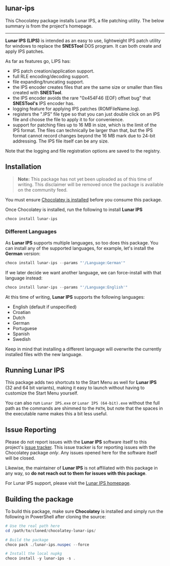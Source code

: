 ﻿## lunar-ips

This Chocolatey package installs Lunar IPS, a file patching utility. The below summary is from the project's homepage.

---

**Lunar IPS (LIPS)** is intended as an easy to use, lightweight IPS patch utility for windows to replace the **SNESTool** DOS program. It can both create and apply IPS patches.

As far as features go, LIPS has:
- IPS patch creation/application support.
- full RLE encoding/decoding support.
- file expanding/truncating support.
- the IPS encoder creates files that are the same size or smaller than files created with **SNESTool**.
- the IPS encoder avoids the rare "0x454F46 (EOF) offset bug" that **SNESTool's** IPS encoder has.
- logging feature for applying IPS patches (ROMFileName.log).
- registers the ".IPS" file type so that you can just double click on an IPS file and choose the file to apply it to for convenience.
- support for patching files up to 16 MB in size, which is the limit of the IPS format. The files can technically be larger than that, but the IPS format cannot record changes beyond the 16 MB mark due to 24-bit addressing. The IPS file itself can be any size.

Note that the logging and file registration options are saved to the registry.

## Installation

> **Note:** This package has not yet been uploaded as of this time of writing. This disclaimer will be removed once the package is available on the community feed.

You must ensure [Chocolatey is installed](https://chocolatey.org/install) before you consume this package.

Once Chocolatey is installed, run the following to install **Lunar IPS**

```powershell
choco install lunar-ips
```

### Different Languages

As **Lunar IPS** supports multiple languages, so too does this package. You can install any of the supported languages, for example, let's install the **German** version:

```powershell
choco install lunar-ips --params "'/Language:German'"
```

If we later decide we want another language, we can force-install with that language instead:

```powershell
choco install lunar-ips --params "'/Language:English'"
```

At this time of writing, **Lunar IPS** supports the following languages:

- English (default if unspecified)
- Croatian
- Dutch
- German
- Portuguese
- Spanish
- Swedish

Keep in mind that installing a different language will overwrite the currently installed files with the new language.
## Running **Lunar IPS**

This package adds two shortcuts to the Start Menu as well for **Lunar IPS** (32 and 64 bit variants), making it easy to launch without having to customize the Start Menu yourself.

You can also run `Lunar IPS.exe` or `Lunar IPS (64-bit).exe` without the full path as the commands are shimmed to the `PATH`, but note that the spaces in the executable name makes this a bit less useful.

## Issue Reporting

Please do not report issues with the **Lunar IPS** software itself to this project's [issue tracker](https://github.com/codewario/chocolatey-lunar-ips/issues). This issue tracker is for reporting issues with the Chocolatey package *only*. Any issues opened here for the software itself will be closed.

Likewise, the maintainer of **Lunar IPS** is not affiliated with this package in any way, so **do not reach out to them for issues with this package**.

For Lunar IPS support, please visit the [Lunar IPS homepage](https://fusoya.eludevisibility.org/lips/).

## Building the package

To build this package, make sure **Chocolatey** is installed and simply run the following in PowerShell after cloning the source:

```powershell
# Use the real path here
cd /path/to/cloned/chocolatey-lunar-ips/

# Build the package
choco pack ./lunar-ips.nuspec --force

# Install the local nupkg
choco install -y lunar-ips -s .
```